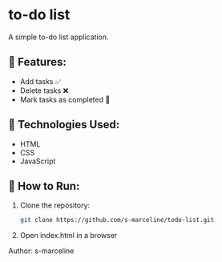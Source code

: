 # to-do list

A simple to-do list application.

## 🚀 Features:
- Add tasks ✅
- Delete tasks ❌
- Mark tasks as completed 🎯

## 🔧 Technologies Used:
- HTML
- CSS
- JavaScript

## 📌 How to Run:
1. Clone the repository:
   ```bash
   git clone https://github.com/s-marceline/todo-list.git
2. Open index.html in a browser

Author: s-marceline
